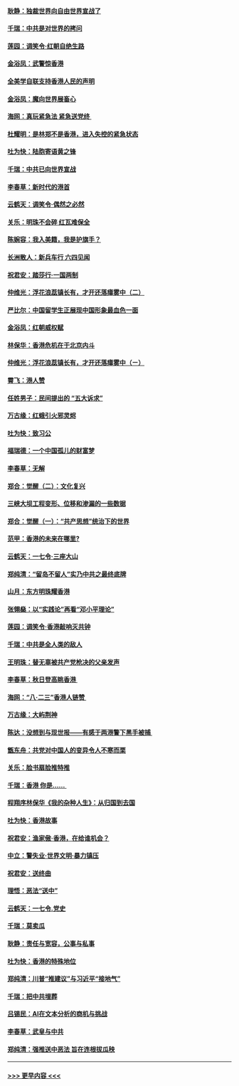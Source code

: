 #### [耿静：独裁世界向自由世界宣战了](../pages/nsc993/n11494190.md?t=09030211) 
#### [千瑞：中共是对世界的拷问](../pages/nsc993/n11493021.md?t=09030211) 
#### [莲园：调笑令‧红朝自绝生路](../pages/nsc993/n11493011.md?t=09030211) 
#### [金浴凤：武警惊香港](../pages/nsc993/n11492994.md?t=09030211) 
#### [全美学自联支持香港人民的声明](../pages/nsc993/n11492630.md?t=09030211) 
#### [金浴凤：魔向世界展畜心](../pages/nsc993/n11492599.md?t=09030211) 
#### [海网：真玩紧急法 紧急送党终 ](../pages/nsc993/n11492535.md?t=09030211) 
#### [杜耀明：是林郑不是香港，进入失控的紧急状态](../pages/nsc993/n11491420.md?t=09030211) 
#### [吐为快：陆胞寄语黄之锋](../pages/nsc993/n11491117.md?t=09030211) 
#### [千瑞：中共已向世界宣战](../pages/nsc993/n11490123.md?t=09030211) 
#### [李春草：新时代的港首](../pages/nsc993/n11489864.md?t=09030211) 
#### [云鹤天：调笑令·偶然之必然](../pages/nsc993/n11489701.md?t=09030211) 
#### [关乐：明珠不会碎 红瓦难保全](../pages/nsc993/n11489647.md?t=09030211) 
#### [陈婉容：我入美籍，我是护旗手？](../pages/nsc993/n11487908.md?t=09030211) 
#### [长洲散人：新兵车行 六四见闻](../pages/nsc993/n11487729.md?t=09030211) 
#### [祝君安：踏莎行‧一国两制](../pages/nsc993/n11487699.md?t=09030211) 
#### [仲维光：浮花浪蕊镇长有，才开还落瘴雾中（二）](../pages/nsc993/n11483286.md?t=09030211) 
#### [严比尔：中国留学生正展现中国形象最血色一面](../pages/nsc993/n11485145.md?t=09030211) 
#### [金浴凤：红朝威权赋](../pages/nsc993/n11485191.md?t=09030211) 
#### [林保华：香港危机在于北京内斗](../pages/nsc993/n11484593.md?t=09030211) 
#### [仲维光：浮花浪蕊镇长有，才开还落瘴雾中（ㄧ）](../pages/nsc993/n11483259.md?t=09030211) 
#### [霄飞：港人赞](../pages/nsc993/n11482957.md?t=09030211) 
#### [任姓男子：民间提出的 “五大诉求”](../pages/nsc993/n11482897.md?t=09030211) 
#### [万古缘：红蛾引火邪灵烬](../pages/nsc993/n11482886.md?t=09030211) 
#### [吐为快：致习公](../pages/nsc993/n11482867.md?t=09030211) 
#### [福瑞德：一个中国孤儿的财富梦](../pages/nsc993/n11482817.md?t=09030211) 
#### [李春草：无解](../pages/nsc993/n11482791.md?t=09030211) 
#### [郑合：觉醒（二）：文化复兴](../pages/nsc993/n11478025.md?t=09030211) 
#### [三峡大坝工程变形、位移和渗漏的一些数据](../pages/nsc993/n11478232.md?t=09030211) 
#### [郑合：觉醒（一）：“共产思想”统治下的世界](../pages/nsc993/n11477663.md?t=09030211) 
#### [范甲：香港的未来在哪里?](../pages/nsc993/n11477249.md?t=09030211) 
#### [云鹤天：一七令·三座大山](../pages/nsc993/n11477192.md?t=09030211) 
#### [郑纯清：“留岛不留人”实乃中共之最终底牌](../pages/nsc993/n11476160.md?t=09030211) 
#### [山月：东方明珠耀香港](../pages/nsc993/n11476077.md?t=09030211) 
#### [张翎燊：以“实践论”再看“邓小平理论”](../pages/nsc993/n11475733.md?t=09030211) 
#### [莲园：调笑令‧香港敲响灭共钟](../pages/nsc993/n11475723.md?t=09030211) 
#### [千瑞：中共是全人类的敌人](../pages/nsc993/n11475329.md?t=09030211) 
#### [王明珠：替无辜被共产党枪决的父亲发声](../pages/nsc993/n11474570.md?t=09030211) 
#### [李春草：秋日登高眺香港 ](../pages/nsc993/n11474491.md?t=09030211) 
#### [海网：“八·二三”香港人链赞 ](../pages/nsc993/n11474538.md?t=09030211) 
#### [万古缘：大屿荆神](../pages/nsc993/n11474401.md?t=09030211) 
#### [陈达：没想到与现世报——有感于两港警下黑手被捕 ](../pages/nsc993/n11472557.md?t=09030211) 
#### [甑东舟：共党对中国人的变异令人不寒而栗](../pages/nsc993/n11472496.md?t=09030211) 
#### [关乐：脸书扇脸推特推](../pages/nsc993/n11472488.md?t=09030211) 
#### [千瑞：香港  你是…… ](../pages/nsc993/n11472459.md?t=09030211) 
#### [程翔序林保华《我的杂种人生》：从归国到去国](../pages/nsc993/n11472369.md?t=09030211) 
#### [吐为快：香港故事](../pages/nsc993/n11471931.md?t=09030211) 
#### [祝君安：渔家傲‧香港，在给谁机会？](../pages/nsc993/n11469718.md?t=09030211) 
#### [中立：警失业‧世界文明‧暴力镇压](../pages/nsc993/n11467566.md?t=09030211) 
#### [祝君安：送终曲](../pages/nsc993/n11467546.md?t=09030211) 
#### [理悟：恶法“送中”](../pages/nsc993/n11467290.md?t=09030211) 
#### [云鹤天：一七令.党史](../pages/nsc993/n11464122.md?t=09030211) 
#### [千瑞：莫卖瓜](../pages/nsc993/n11463014.md?t=09030211) 
#### [耿静：责任与宽容，公事与私事](../pages/nsc993/n11462810.md?t=09030211) 
#### [吐为快：香港的特殊地位](../pages/nsc993/n11462562.md?t=09030211) 
#### [郑纯清：川普“推建议”与习近平“接地气”](../pages/nsc993/n11461683.md?t=09030211) 
#### [千瑞：把中共埋葬](../pages/nsc993/n11461658.md?t=09030211) 
#### [吕锡民：AI在文本分析的商机与挑战](../pages/nsc993/n11460607.md?t=09030211) 
#### [李春草：武皇与中共](../pages/nsc993/n11460589.md?t=09030211) 
#### [郑纯清：强推送中恶法 旨在连根拔瓜秧](../pages/nsc993/n11460526.md?t=09030211) 

----
#### [ >>> 更早内容 <<< ](../indexes/nsc993-earlier.md)
